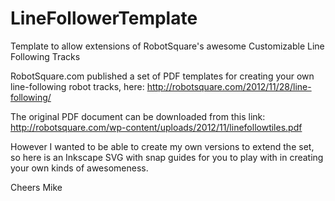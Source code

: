LineFollowerTemplate
====================

Template to allow extensions of RobotSquare's awesome Customizable Line Following Tracks

RobotSquare.com published a set of PDF templates for creating your own line-following robot tracks, here:
  http://robotsquare.com/2012/11/28/line-following/

The original PDF document can be downloaded from this link:
  http://robotsquare.com/wp-content/uploads/2012/11/linefollowtiles.pdf

However I wanted to be able to create my own versions to extend the set, so here is an Inkscape SVG with snap guides for you to play with in creating your own kinds of awesomeness.

Cheers
Mike
